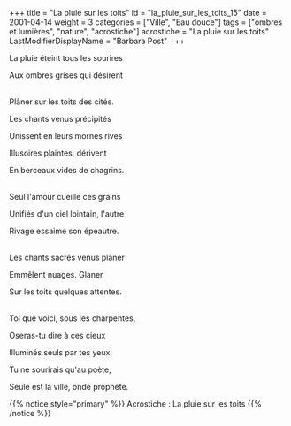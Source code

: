 +++
title = "La pluie sur les toits"
id = "la_pluie_sur_les_toits_15"
date = 2001-04-14
weight = 3
categories = ["Ville", "Eau douce"]
tags = ["ombres et lumières", "nature", "acrostiche"]
acrostiche = "La pluie sur les toits"
LastModifierDisplayName = "Barbara Post"
+++

La pluie éteint tous les sourires

Aux ombres grises qui désirent

 \
Plâner sur les toits des cités.

Les chants venus précipités

Unissent en leurs mornes rives

Illusoires plaintes, dérivent

En berceaux vides de chagrins.

 \
Seul l'amour cueille ces grains

Unifiés d'un ciel lointain, l'autre

Rivage essaime son épeautre.

 \
Les chants sacrés venus plâner

Emmêlent nuages. Glaner

Sur les toits quelques attentes.

 \
Toi que voici, sous les charpentes,

Oseras-tu dire à ces cieux

Illuminés seuls par tes yeux:

Tu ne sourirais qu'au poète,

Seule est la ville, onde prophète.

{{% notice style="primary" %}}
Acrostiche : La pluie sur les toits
{{% /notice %}}
